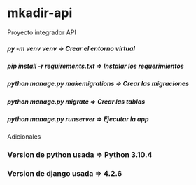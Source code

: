 # mkadir-api
Proyecto integrador API
##### py -m venv venv => Crear el entorno virtual
##### pip install -r requirements.txt => Instalar los requerimientos
##### python manage.py makemigrations => Crear las migraciones
##### python manage.py migrate => Crear las tablas
##### python manage.py runserver => Ejecutar la app

Adicionales
### Version de python usada => Python 3.10.4
### Version de django usada => 4.2.6
